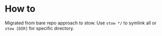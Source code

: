 # How to

Migrated from bare repo approach to stow. Use `stow */` to symlink all or `stow [DIR]` for specific directory.
